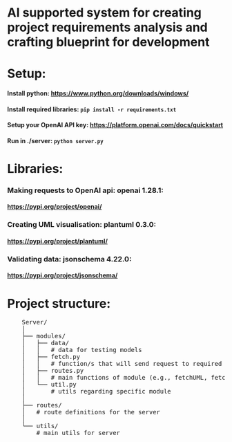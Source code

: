 # AI supported system for creating project requirements analysis and crafting blueprint for development

# Setup:
#### Install python: https://www.python.org/downloads/windows/
#### Install required libraries: `pip install -r requirements.txt`
#### Setup your OpenAI API key: https://platform.openai.com/docs/quickstart
#### Run in ./server:	`python server.py`

#  Libraries:
### Making requests to OpenAI api: openai 1.28.1:
#### https://pypi.org/project/openai/

### Creating UML visualisation: plantuml 0.3.0: 
#### https://pypi.org/project/plantuml/

### Validating data: jsonschema 4.22.0:
#### https://pypi.org/project/jsonschema/

# Project structure: <br>
 <pre>
    Server/
    │
    ├── modules/
    │   ├── data/
    │   │   # data for testing models
    │   ├── fetch.py
    │   │   # function/s that will send request to required model
    │   ├── routes.py
    │   │   # main functions of module (e.g., fetchUML, fetchUMLinFormat)
    │   └── util.py
    │       # utils regarding specific module
    │
    ├── routes/
    │   # route definitions for the server
    │
    └── utils/
        # main utils for server
  </pre>





